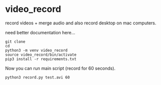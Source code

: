 # video_record
record videos + merge audio and also record desktop on mac computers.

need better documentation here...

```
git clone
cd 
python3 -m venv video_record
source video_record/bin/activate
pip3 install -r requirements.txt 
```

Now you can run main script (record for 60 seconds).

```
python3 record.py test.avi 60
```
